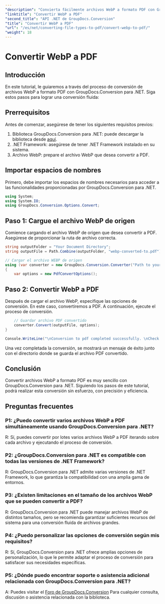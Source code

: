```yaml
---
"description": "Convierta fácilmente archivos WebP a formato PDF con GroupDocs.Conversion para .NET. Simplifique la conversión de documentos."
"linktitle": "Convertir WebP a PDF"
"second_title": "API .NET de GroupDocs.Conversion"
"title": "Convertir WebP a PDF"
"url": "/es/net/converting-file-types-to-pdf/convert-webp-to-pdf/"
"weight": 18
---
```


# Convertir WebP a PDF

## Introducción
En este tutorial, le guiaremos a través del proceso de conversión de archivos WebP a formato PDF con GroupDocs.Conversion para .NET. Siga estos pasos para lograr una conversión fluida:

## Prerrequisitos

Antes de comenzar, asegúrese de tener los siguientes requisitos previos:

1. Biblioteca GroupDocs.Conversion para .NET: puede descargar la biblioteca desde [aquí](https://releases.groupdocs.com/conversion/net/).
2. .NET Framework: asegúrese de tener .NET Framework instalado en su sistema.
3. Archivo WebP: prepare el archivo WebP que desea convertir a PDF.

## Importar espacios de nombres

Primero, debe importar los espacios de nombres necesarios para acceder a las funcionalidades proporcionadas por GroupDocs.Conversion para .NET.

```csharp
using System;
using System.IO;
using GroupDocs.Conversion.Options.Convert;
```

## Paso 1: Cargue el archivo WebP de origen

Comience cargando el archivo WebP de origen que desea convertir a PDF. Asegúrese de proporcionar la ruta de archivo correcta.

```csharp
string outputFolder = "Your Document Directory";
string outputFile = Path.Combine(outputFolder, "webp-converted-to.pdf");

// Cargar el archivo WEBP de origen
using (var converter = new GroupDocs.Conversion.Converter("Path to your WebP file"))
{
    var options = new PdfConvertOptions();
```

## Paso 2: Convertir WebP a PDF

Después de cargar el archivo WebP, especifique las opciones de conversión. En este caso, convertiremos a PDF. A continuación, ejecute el proceso de conversión.

```csharp
    // Guardar archivo PDF convertido
    converter.Convert(outputFile, options);
}

Console.WriteLine("\nConversion to pdf completed successfully. \nCheck output in {0}", outputFolder);
```

Una vez completada la conversión, se mostrará un mensaje de éxito junto con el directorio donde se guarda el archivo PDF convertido.

## Conclusión

Convertir archivos WebP a formato PDF es muy sencillo con GroupDocs.Conversion para .NET. Siguiendo los pasos de este tutorial, podrá realizar esta conversión sin esfuerzo, con precisión y eficiencia.

## Preguntas frecuentes

### P1: ¿Puedo convertir varios archivos WebP a PDF simultáneamente usando GroupDocs.Conversion para .NET?

R: Sí, puedes convertir por lotes varios archivos WebP a PDF iterando sobre cada archivo y ejecutando el proceso de conversión.

### P2: ¿GroupDocs.Conversion para .NET es compatible con todas las versiones de .NET Framework?

R: GroupDocs.Conversion para .NET admite varias versiones de .NET Framework, lo que garantiza la compatibilidad con una amplia gama de entornos.

### P3: ¿Existen limitaciones en el tamaño de los archivos WebP que se pueden convertir a PDF?

R: GroupDocs.Conversion para .NET puede manejar archivos WebP de distintos tamaños, pero se recomienda garantizar suficientes recursos del sistema para una conversión fluida de archivos grandes.

### P4: ¿Puedo personalizar las opciones de conversión según mis requisitos?

R: Sí, GroupDocs.Conversion para .NET ofrece amplias opciones de personalización, lo que le permite adaptar el proceso de conversión para satisfacer sus necesidades específicas.

### P5: ¿Dónde puedo encontrar soporte o asistencia adicional relacionada con GroupDocs.Conversion para .NET?

A: Puedes visitar el [Foro de GroupDocs.Conversion](https://forum.groupdocs.com/c/conversion/11) Para cualquier consulta, discusión o asistencia relacionada con la biblioteca.